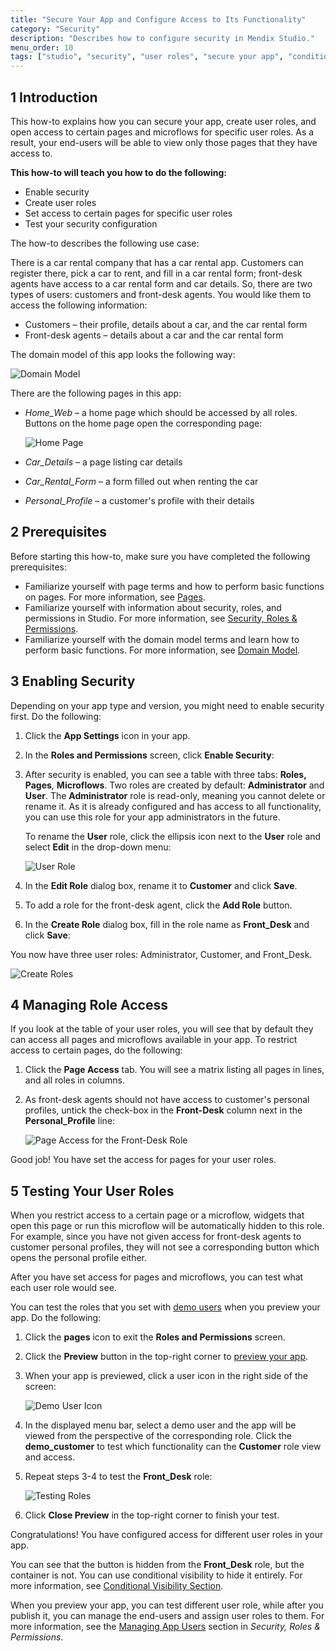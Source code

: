 ```yaml
---
title: "Secure Your App and Configure Access to Its Functionality"
category: "Security"
description: "Describes how to configure security in Mendix Studio."
menu_order: 10
tags: ["studio", "security", "user roles", "secure your app", "conditional visibility"]
---
```


## 1 Introduction 

This how-to explains how you can secure your app, create user roles, and open access to certain pages and microflows for specific user roles. As a result, your end-users will be able to view only those pages that they have access to. 

**This how-to will teach you how to do the following:**

* Enable security
* Create user roles
* Set access to certain pages for specific user roles
* Test your security configuration

The how-to describes the following use case: 

There is a car rental company that has a car rental app. Customers can register there, pick a car to rent, and fill in a car rental form; front-desk agents have access to a car rental form and car details. So, there are two types of users: customers and front-desk agents. You would like them to access the following information:

* Customers – their profile, details about a car, and the car rental form
* Front-desk agents –  details about a car and the car rental form

The domain model of this app looks the following way:

![Domain Model](attachments/security-how-to-configure-roles/domain-model.png)

There are the following pages in this app:

* *Home_Web* – a home page which should be accessed by all roles. Buttons on the home page open the corresponding page:

    ![Home Page](attachments/security-how-to-configure-roles/home-page.png)

* *Car_Details* – a page listing car details

* *Car_Rental_Form* – a form filled out when renting the car

* *Personal_Profile* – a customer's profile with their details


## 2 Prerequisites

Before starting this how-to, make sure you have completed the following prerequisites:

* Familiarize yourself with page terms and how to perform basic functions on pages. For more information, see [Pages](/studio/page-editor). 
* Familiarize yourself with information about security, roles, and permissions in Studio. For more information, see [Security, Roles & Permissions](/studio/settings-security).
* Familiarize yourself with the domain model terms and learn how to perform basic functions. For more information, see [Domain Model](/studio/domain-models).

## 3 Enabling Security

Depending on your app type and version, you might need to enable security first. Do the following:

1. Click the **App Settings** icon in your app.

2. In the **Roles and Permissions** screen, click **Enable Security**:

	
	
3. After security is enabled, you can see a table with three tabs: **Roles,** **Pages**, **Microflows**. Two roles are created by default: **Administrator** and **User**. The **Administrator** role is read-only, meaning you cannot delete or rename it. As it is already configured and has access to all functionality, you can use this role for your app administrators in the future. 

    To rename the **User** role, click the ellipsis icon next to the **User** role and select **Edit** in the drop-down menu:

    ![User Role](attachments/security-how-to-configure-roles/user-role.png)

4. In the **Edit Role** dialog box, rename it to **Customer** and click **Save**.

5. To add a role for the front-desk agent, click the **Add Role** button.

6. In the **Create Role** dialog box, fill in the role name as **Front_Desk** and click **Save**:

    

You now have three user roles: Administrator, Customer, and Front_Desk.

![Create Roles](attachments/security-how-to-configure-roles/roles-created.png)

## 4 Managing Role Access

If you look at the table of your user roles, you will see that by default they can access all pages and microflows available in your app. To restrict access to certain pages, do the following:

1. Click the **Page Access** tab. You will see a matrix listing all pages in lines, and all roles in columns.

2. As front-desk agents should not have access to customer's personal profiles, untick the check-box in the **Front-Desk** column next in the **Personal_Profile** line:

	![Page Access for the Front-Desk Role](attachments/security-how-to-configure-roles/page-access-front-desk.png)

Good job! You have set the access for pages for your user roles. 

## 5 Testing Your User Roles

When you restrict access to a certain page or a microflow, widgets that open this page or run this microflow will be automatically hidden to this role. For example, since you have not given access for front-desk agents to customer personal profiles, they will not see a corresponding button which opens the personal profile either.  

After you have set access for pages and microflows, you can test what each user role would see. 

You can test the roles that you set with [demo users](/studio/settings-security#demo-users) when you preview your app. Do the following:

1. Click the **pages** icon to exit the **Roles and Permissions** screen.

2. Click the **Preview** button in the top-right corner to [preview your app](/studio/publishing-app).

3. When your app is previewed, click a user icon in the right side of the screen: 

    ![Demo User Icon](attachments/security-how-to-configure-roles/demo-users-icon.png)

4. In the displayed menu bar, select a demo user and the app will be viewed from the perspective of the corresponding role. Click the **demo_customer** to test which functionality can the **Customer** role view and access.

    

5. Repeat steps 3-4 to test the **Front_Desk** role:

    ![Testing Roles](attachments/security-how-to-configure-roles/testing-roles.png)

6. Click **Close Preview** in the top-right corner to finish your test.

Congratulations! You have configured access for different user roles in your app. 

You can see that the button is hidden from the **Front_Desk** role, but the container is not. You can use conditional visibility to hide it entirely. For more information, see [Conditional Visibility Section](/studio/page-editor-widgets-visibility-section).

When you preview your app, you can test different user role, while after you publish it, you can manage the end-users and assign user roles to them. For more information, see the [Managing App Users](/studio/settings-security#managing-app-users) section in *Security, Roles & Permissions*.

